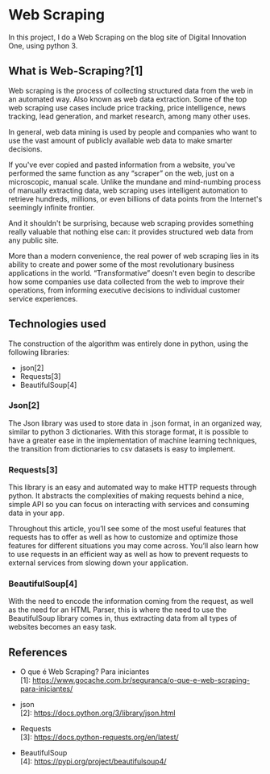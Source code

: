 # Web Scraping

In this project, I do a Web Scraping on the blog site of Digital Innovation One, using python 3.

## What is Web-Scraping?[1]

Web scraping is the process of collecting structured data from the web in an automated way. Also known as web data extraction. Some of the top web scraping use cases include price tracking, price intelligence, news tracking, lead generation, and market research, among many other uses.

In general, web data mining is used by people and companies who want to use the vast amount of publicly available web data to make smarter decisions.

If you've ever copied and pasted information from a website, you've performed the same function as any “scraper” on the web, just on a microscopic, manual scale. Unlike the mundane and mind-numbing process of manually extracting data, web scraping uses intelligent automation to retrieve hundreds, millions, or even billions of data points from the Internet's seemingly infinite frontier.

And it shouldn't be surprising, because web scraping provides something really valuable that nothing else can: it provides structured web data from any public site.

More than a modern convenience, the real power of web scraping lies in its ability to create and power some of the most revolutionary business applications in the world. “Transformative” doesn't even begin to describe how some companies use data collected from the web to improve their operations, from informing executive decisions to individual customer service experiences.

## Technologies used

The construction of the algorithm was entirely done in python, using the following libraries:

- json[2] 
- Requests[3]
- BeautifulSoup[4]

### Json[2]

The Json library was used to store data in .json format, in an organized way, similar to python 3 dictionaries. With this storage format, it is possible to have a greater ease in the implementation of machine learning techniques, the transition from dictionaries to csv datasets is easy to implement.

### Requests[3]

This library is an easy and automated way to make HTTP requests through python. It abstracts the complexities of making requests behind a nice, simple API so you can focus on interacting with services and consuming data in your app.

Throughout this article, you’ll see some of the most useful features that requests has to offer as well as how to customize and optimize those features for different situations you may come across. You’ll also learn how to use requests in an efficient way as well as how to prevent requests to external services from slowing down your application.

### BeautifulSoup[4]

With the need to encode the information coming from the request, as well as the need for an HTML Parser, this is where the need to use the BeautifulSoup library comes in, thus extracting data from all types of websites becomes an easy task.

## References

- O que é Web Scraping? Para iniciantes
\
[1]: https://www.gocache.com.br/seguranca/o-que-e-web-scraping-para-iniciantes/

- json
\
[2]: https://docs.python.org/3/library/json.html

- Requests
\
[3]: https://docs.python-requests.org/en/latest/

- BeautifulSoup
\
[4]: https://pypi.org/project/beautifulsoup4/
